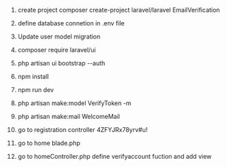 1. create project 
   composer create-project laravel/laravel EmailVerification

2. define database connetion in .env file

3. Update user model migration

4. composer require laravel/ui

5. php artisan ui bootstrap --auth

6. npm install

7. npm run dev


8. php artisan make:model VerifyToken -m

9. php artisan make:mail WelcomeMail

10. go to registration controller
4ZFYJRx78yrv#u!

11. go to home blade.php

12. go to homeController.php
      define verifyaccount fuction and add view
